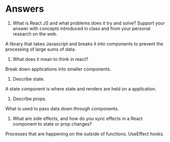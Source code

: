 # Answers

1. What is React JS and what problems does it try and solve? Support your answer with concepts introduced in class and from your personal research on the web.

A library that takes Javascript and breaks it into components to prevent the processing of large sums of data.

1. What does it mean to think in react?

Break down applications into smaller components.

1. Describe state.

A state component is where state and renders are held on a application. 

1. Describe props.

What is used to pass data down through components.

1. What are side effects, and how do you sync effects in a React component to state or prop changes?

Processes that are happening on the outside of functions. UseEffect hooks.
